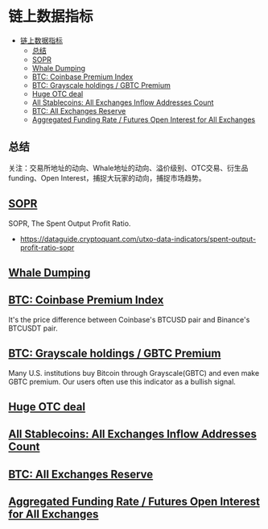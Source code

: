 # 链上数据指标

- [链上数据指标](#链上数据指标)
  - [总结](#总结)
  - [SOPR](#sopr)
  - [Whale Dumping](#whale-dumping)
  - [BTC: Coinbase Premium Index](#btc-coinbase-premium-index)
  - [BTC: Grayscale holdings / GBTC Premium](#btc-grayscale-holdings--gbtc-premium)
  - [Huge OTC deal](#huge-otc-deal)
  - [All Stablecoins: All Exchanges Inflow Addresses Count](#all-stablecoins-all-exchanges-inflow-addresses-count)
  - [BTC: All Exchanges Reserve](#btc-all-exchanges-reserve)
  - [Aggregated Funding Rate / Futures Open Interest for All Exchanges](#aggregated-funding-rate--futures-open-interest-for-all-exchanges)

## 总结

关注：交易所地址的动向、Whale地址的动向、溢价级别、OTC交易、衍生品funding、Open Interest，捕捉大玩家的动向，捕捉市场趋势。

## [SOPR](https://medium.com/unconfiscatable/introducing-sopr-spent-outputs-to-predict-bitcoin-lows-and-tops-ceb4536b3b9)

SOPR, The Spent Output Profit Ratio.

- https://dataguide.cryptoquant.com/utxo-data-indicators/spent-output-profit-ratio-sopr

## [Whale Dumping](https://dataguide.cryptoquant.com/top-10-presets/whale-dumping)

## [BTC: Coinbase Premium Index](https://dataguide.cryptoquant.com/top-10-presets/whale-accumulation)

It's the price difference between Coinbase's BTCUSD pair and Binance's BTCUSDT pair. 

## [BTC: Grayscale holdings / GBTC Premium](https://dataguide.cryptoquant.com/top-10-presets/whale-accumulation)

Many U.S. institutions buy Bitcoin through Grayscale(GBTC) and even make GBTC premium. Our users often use this indicator as a bullish signal.

## [Huge OTC deal](https://dataguide.cryptoquant.com/top-10-presets/otc-indicators)

## [All Stablecoins: All Exchanges Inflow Addresses Count](https://dataguide.cryptoquant.com/top-10-presets/buying-selling-pressure)

## [BTC: All Exchanges Reserve](https://dataguide.cryptoquant.com/top-10-presets/bullish-bearish-trend)

## [Aggregated Funding Rate / Futures Open Interest for All Exchanges](https://dataguide.cryptoquant.com/top-10-presets/market-sentiment)
